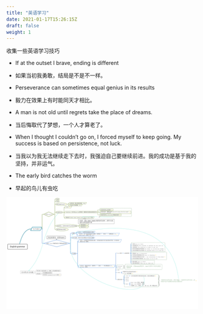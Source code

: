 ```yaml
---
title: "英语学习"
date: 2021-01-17T15:26:15Z
draft: false
weight: 1
---
```



收集一些英语学习技巧



+ If at the outset I brave, ending is different 

+ 如果当初我勇敢，结局是不是不一样。


+ Perseverance can sometimes equal genius in its results

+ 毅力在效果上有时能同天才相比。

+ A man is not old until regrets take the place of dreams.

+ 当后悔取代了梦想，一个人才算老了。

+ When I thought I couldn’t go on, I forced myself to keep going. My success is based on persistence, not luck.

+ 当我以为我无法继续走下去时，我强迫自己要继续前进。我的成功是基于我的坚持，并非运气。

+ The early bird catches the worm

+ 早起的鸟儿有虫吃

![语法](./img/english_grammar.svg)
